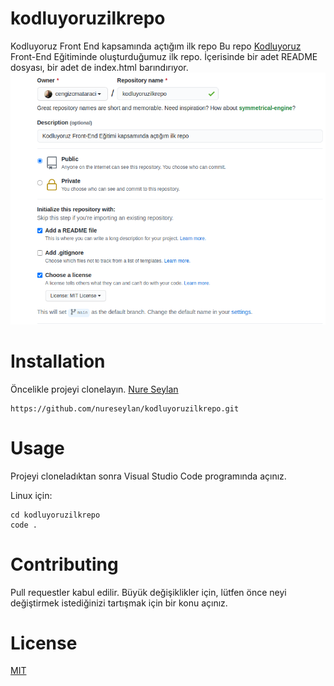 # kodluyoruzilkrepo
Kodluyoruz Front End kapsamında açtığım ilk repo
Bu repo [Kodluyoruz](https://kodluyoruz.org/tr/kodluyoruz/) Front-End Eğitiminde oluşturduğumuz ilk repo. İçerisinde bir adet README dosyası, bir adet de index.html barındırıyor.
![Ornek resim](https://raw.githubusercontent.com/Kodluyoruz/taskforce/main/git/odev1/figures/github.png)

# Installation
Öncelikle projeyi clonelayın. [Nure Seylan](https://github.com/nureseylan/kodluyoruzilkrepo.git)
```
https://github.com/nureseylan/kodluyoruzilkrepo.git
```
# Usage
Projeyi cloneladıktan sonra Visual Studio Code programında açınız.

Linux için:
```
cd kodluyoruzilkrepo
code .
```
# Contributing
Pull requestler kabul edilir. Büyük değişiklikler için, lütfen önce neyi değiştirmek istediğinizi tartışmak için bir konu açınız.
# License
[MIT](https://choosealicense.com/licenses/mit/)

